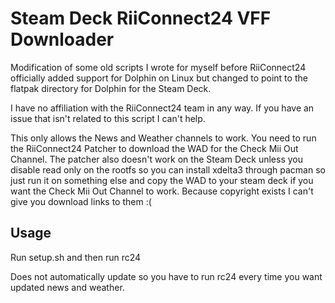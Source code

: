 # Steam Deck RiiConnect24 VFF Downloader
Modification of some old scripts I wrote for myself before RiiConnect24 officially added support for Dolphin on Linux but changed to point to the flatpak directory for Dolphin for the Steam Deck.

I have no affiliation with the RiiConnect24 team in any way. If you have an issue that isn't related to this script I can't help.

This only allows the News and Weather channels to work. You need to run the RiiConnect24 Patcher to download the WAD for the Check Mii Out Channel. The patcher also doesn't work on the Steam Deck unless you disable read only on the rootfs so you can install xdelta3 through pacman so just run it on something else and copy the WAD to your steam deck if you want the Check Mii Out Channel to work. Because copyright exists I can't give you download links to them :(

## Usage

Run setup.sh and then run rc24

Does not automatically update so you have to run rc24 every time you want updated news and weather.
